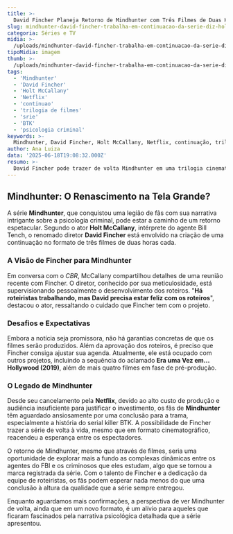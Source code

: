 ```yaml
---
title: >-
  David Fincher Planeja Retorno de Mindhunter com Três Filmes de Duas Horas
slug: mindhunter-david-fincher-trabalha-em-continuacao-da-serie-diz-holt-mccallany
categoria: Séries e TV
midia: >-
  /uploads/mindhunter-david-fincher-trabalha-em-continuacao-da-serie-diz-holt-mccallany-thumb.png
tipoMidia: imagem
thumb: >-
  /uploads/mindhunter-david-fincher-trabalha-em-continuacao-da-serie-diz-holt-mccallany-thumb.png
tags:
  - 'Mindhunter'
  - 'David Fincher'
  - 'Holt McCallany'
  - 'Netflix'
  - 'continuao'
  - 'trilogia de filmes'
  - 'srie'
  - 'BTK'
  - 'psicologia criminal'
keywords: >-
  Mindhunter, David Fincher, Holt McCallany, Netflix, continuação, trilogia de filmes, série, BTK, psicologia criminal
author: Ana Luiza
data: '2025-06-18T19:08:32.000Z'
resumo: >-
  David Fincher pode trazer de volta Mindhunter em uma trilogia cinematográfica, conforme revela o ator Holt McCallany. A série, cancelada pela Netflix, ainda desperta esperança entre os fãs para uma conclusão épica.
---
```


## Mindhunter: O Renascimento na Tela Grande?

A série **Mindhunter**, que conquistou uma legião de fãs com sua narrativa intrigante sobre a psicologia criminal, pode estar a caminho de um retorno espetacular. Segundo o ator **Holt McCallany**, intérprete do agente Bill Tench, o renomado diretor **David Fincher** está envolvido na criação de uma continuação no formato de três filmes de duas horas cada.

### A Visão de Fincher para Mindhunter

Em conversa com o _CBR_, McCallany compartilhou detalhes de uma reunião recente com Fincher. O diretor, conhecido por sua meticulosidade, está supervisionando pessoalmente o desenvolvimento dos roteiros. "**Há roteiristas trabalhando, mas David precisa estar feliz com os roteiros**", destacou o ator, ressaltando o cuidado que Fincher tem com o projeto.

### Desafios e Expectativas

Embora a notícia seja promissora, não há garantias concretas de que os filmes serão produzidos. Além da aprovação dos roteiros, é preciso que Fincher consiga ajustar sua agenda. Atualmente, ele está ocupado com outros projetos, incluindo a sequência do aclamado **Era uma Vez em... Hollywood (2019)**, além de mais quatro filmes em fase de pré-produção.

### O Legado de Mindhunter

Desde seu cancelamento pela **Netflix**, devido ao alto custo de produção e audiência insuficiente para justificar o investimento, os fãs de **Mindhunter** têm aguardado ansiosamente por uma conclusão para a trama, especialmente a história do serial killer BTK. A possibilidade de Fincher trazer a série de volta à vida, mesmo que em formato cinematográfico, reacendeu a esperança entre os espectadores.

O retorno de Mindhunter, mesmo que através de filmes, seria uma oportunidade de explorar mais a fundo as complexas dinâmicas entre os agentes do FBI e os criminosos que eles estudam, algo que se tornou a marca registrada da série. Com o talento de Fincher e a dedicação da equipe de roteiristas, os fãs podem esperar nada menos do que uma conclusão à altura da qualidade que a série sempre entregou.

Enquanto aguardamos mais confirmações, a perspectiva de ver Mindhunter de volta, ainda que em um novo formato, é um alívio para aqueles que ficaram fascinados pela narrativa psicológica detalhada que a série apresentou.
